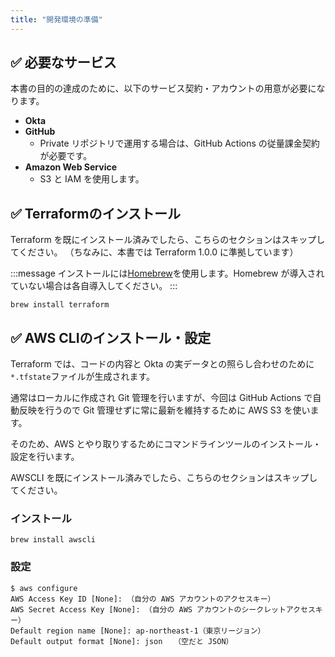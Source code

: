 ```yaml
---
title: "開発環境の準備"
---
```


## ✅ 必要なサービス

本書の目的の達成のために、以下のサービス契約・アカウントの用意が必要になります。

- **Okta**
- **GitHub**
  - Private リポジトリで運用する場合は、GitHub Actions の従量課金契約が必要です。
- **Amazon Web Service**
  - S3 と IAM を使用します。

## ✅ Terraformのインストール

Terraform を既にインストール済みでしたら、こちらのセクションはスキップしてください。
（ちなみに、本書では Terraform 1.0.0 に準拠しています）

:::message
インストールには[Homebrew](https://brew.sh/index_ja)を使用します。Homebrew が導入されていない場合は各自導入してください。
:::

```shell
brew install terraform
```

## ✅ AWS CLIのインストール・設定

Terraform では、コードの内容と Okta の実データとの照らし合わせのために`*.tfstate`ファイルが生成されます。

通常はローカルに作成され Git 管理を行いますが、今回は GitHub Actions で自動反映を行うので Git 管理せずに常に最新を維持するために AWS S3 を使います。

そのため、AWS とやり取りするためにコマンドラインツールのインストール・設定を行います。

AWSCLI を既にインストール済みでしたら、こちらのセクションはスキップしてください。

### インストール

```shell
brew install awscli
```

### 設定

```shell
$ aws configure
AWS Access Key ID [None]: （自分の AWS アカウントのアクセスキー）
AWS Secret Access Key [None]: （自分の AWS アカウントのシークレットアクセスキー）
Default region name [None]: ap-northeast-1（東京リージョン）
Default output format [None]: json　　（空だと JSON）
```
